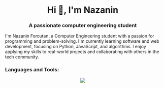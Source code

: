 <h1 align="center">Hi 👋, I'm Nazanin</h1>
<h3 align="center">A passionate computer engineering student</h3>
<p>I'm Nazanin Foroutan, a Computer Engineering student with a passion for programming and problem-solving. I'm currently learning software and web development, focusing on Python, JavaScript, and algorithms. I enjoy applying my skills to real-world projects and collaborating with others in the tech community.</p>

<h3 align="left">Languages and Tools:</h3>

<p align="center">
  <a href="https://skillicons.dev">
    <img src="https://skillicons.dev/icons?i=c,cpp,java,python,js,html,css,vue,dart,flutter,git,linux" />
  </a>
</p>
